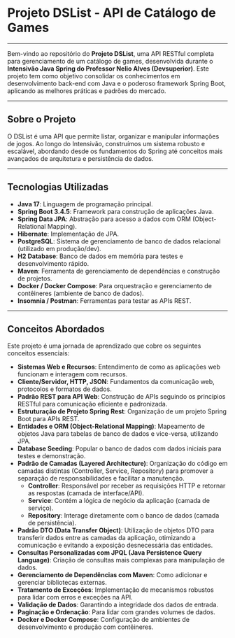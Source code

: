 # Projeto DSList - API de Catálogo de Games

---

Bem-vindo ao repositório do **Projeto DSList**, uma API RESTful completa para gerenciamento de um catálogo de games, desenvolvida durante o **Intensivão Java Spring do Professor Nelio Alves (Devsuperior)**. Este projeto tem como objetivo consolidar os conhecimentos em desenvolvimento back-end com Java e o poderoso framework Spring Boot, aplicando as melhores práticas e padrões do mercado.

---

## Sobre o Projeto

O DSList é uma API que permite listar, organizar e manipular informações de jogos. Ao longo do Intensivão, construímos um sistema robusto e escalável, abordando desde os fundamentos do Spring até conceitos mais avançados de arquitetura e persistência de dados.

---

## Tecnologias Utilizadas

* **Java 17**: Linguagem de programação principal.
* **Spring Boot 3.4.5**: Framework para construção de aplicações Java.
* **Spring Data JPA**: Abstração para acesso a dados com ORM (Object-Relational Mapping).
* **Hibernate**: Implementação de JPA.
* **PostgreSQL**: Sistema de gerenciamento de banco de dados relacional (utilizado em produção/dev).
* **H2 Database**: Banco de dados em memória para testes e desenvolvimento rápido.
* **Maven**: Ferramenta de gerenciamento de dependências e construção de projetos.
* **Docker / Docker Compose**: Para orquestração e gerenciamento de contêineres (ambiente de banco de dados).
* **Insomnia / Postman**: Ferramentas para testar as APIs REST.

---

## Conceitos Abordados

Este projeto é uma jornada de aprendizado que cobre os seguintes conceitos essenciais:

* **Sistemas Web e Recursos**: Entendimento de como as aplicações web funcionam e interagem com recursos.
* **Cliente/Servidor, HTTP, JSON**: Fundamentos da comunicação web, protocolos e formatos de dados.
* **Padrão REST para API Web**: Construção de APIs seguindo os princípios RESTful para comunicação eficiente e padronizada.
* **Estruturação de Projeto Spring Rest**: Organização de um projeto Spring Boot para APIs REST.
* **Entidades e ORM (Object-Relational Mapping)**: Mapeamento de objetos Java para tabelas de banco de dados e vice-versa, utilizando JPA.
* **Database Seeding**: Popular o banco de dados com dados iniciais para testes e demonstração.
* **Padrão de Camadas (Layered Architecture)**: Organização do código em camadas distintas (Controller, Service, Repository) para promover a separação de responsabilidades e facilitar a manutenção.
    * **Controller**: Responsável por receber as requisições HTTP e retornar as respostas (camada de interface/API).
    * **Service**: Contém a lógica de negócio da aplicação (camada de serviço).
    * **Repository**: Interage diretamente com o banco de dados (camada de persistência).
* **Padrão DTO (Data Transfer Object)**: Utilização de objetos DTO para transferir dados entre as camadas da aplicação, otimizando a comunicação e evitando a exposição desnecessária das entidades.
* **Consultas Personalizadas com JPQL (Java Persistence Query Language)**: Criação de consultas mais complexas para manipulação de dados.
* **Gerenciamento de Dependências com Maven**: Como adicionar e gerenciar bibliotecas externas.
* **Tratamento de Exceções**: Implementação de mecanismos robustos para lidar com erros e exceções na API.
* **Validação de Dados**: Garantindo a integridade dos dados de entrada.
* **Paginação e Ordenação**: Para lidar com grandes volumes de dados.
* **Docker e Docker Compose**: Configuração de ambientes de desenvolvimento e produção com contêineres.
